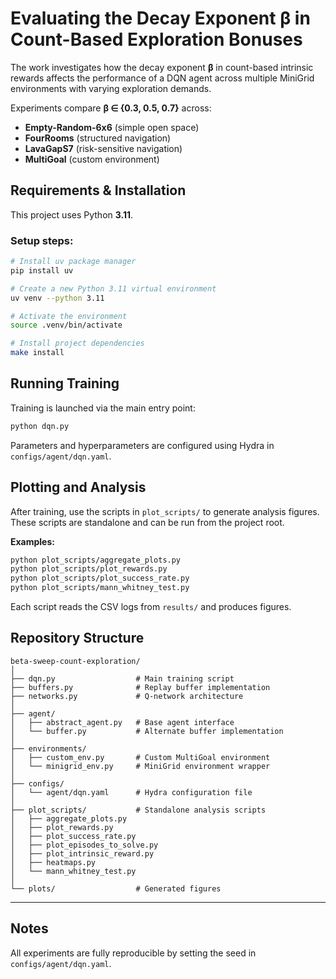 # Evaluating the Decay Exponent β in Count-Based Exploration Bonuses

The work investigates how the decay exponent **β** in count-based intrinsic rewards affects the performance of a DQN agent across multiple MiniGrid environments with varying exploration demands.

Experiments compare **β ∈ {0.3, 0.5, 0.7}** across:

* **Empty-Random-6x6** (simple open space)
* **FourRooms** (structured navigation)
* **LavaGapS7** (risk-sensitive navigation)
* **MultiGoal** (custom environment)



## Requirements & Installation

This project uses Python **3.11**.

### Setup steps:

```bash
# Install uv package manager
pip install uv

# Create a new Python 3.11 virtual environment
uv venv --python 3.11

# Activate the environment
source .venv/bin/activate  

# Install project dependencies
make install
```



## Running Training

Training is launched via the main entry point:

```bash
python dqn.py
```

Parameters and hyperparameters are configured using Hydra in `configs/agent/dqn.yaml`.



## Plotting and Analysis

After training, use the scripts in `plot_scripts/` to generate analysis figures.
These scripts are standalone and can be run from the project root.

**Examples:**

```bash
python plot_scripts/aggregate_plots.py
python plot_scripts/plot_rewards.py
python plot_scripts/plot_success_rate.py
python plot_scripts/mann_whitney_test.py
```

Each script reads the CSV logs from `results/` and produces figures.



## Repository Structure

```
beta-sweep-count-exploration/
│
├── dqn.py                  # Main training script
├── buffers.py              # Replay buffer implementation
├── networks.py             # Q-network architecture
│
├── agent/
│   ├── abstract_agent.py   # Base agent interface
│   └── buffer.py           # Alternate buffer implementation
│
├── environments/
│   ├── custom_env.py       # Custom MultiGoal environment
│   └── minigrid_env.py     # MiniGrid environment wrapper
│
├── configs/
│   └── agent/dqn.yaml      # Hydra configuration file
│
├── plot_scripts/           # Standalone analysis scripts
│   ├── aggregate_plots.py
│   ├── plot_rewards.py
│   ├── plot_success_rate.py
│   ├── plot_episodes_to_solve.py
│   ├── plot_intrinsic_reward.py
│   ├── heatmaps.py
│   └── mann_whitney_test.py
│
└── plots/                  # Generated figures
```

---

## Notes

All experiments are fully reproducible by setting the seed in `configs/agent/dqn.yaml`.
